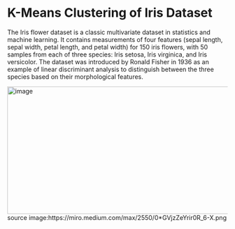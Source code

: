 # K-Means Clustering of Iris Dataset
The Iris flower dataset is a classic multivariate dataset in statistics and machine learning. It contains measurements of four features (sepal length, sepal width, petal length, and petal width) for 150 iris flowers, with 50 samples from each of three species: Iris setosa, Iris virginica, and Iris versicolor. The dataset was introduced by Ronald Fisher in 1936 as an example of linear discriminant analysis to distinguish between the three species based on their morphological features.

<img width="725" height="292" alt="image" src="https://github.com/user-attachments/assets/8d81ae8d-3a18-4c9f-a223-b9df4a037c5e" />
source image:https://miro.medium.com/max/2550/0*GVjzZeYrir0R_6-X.png
